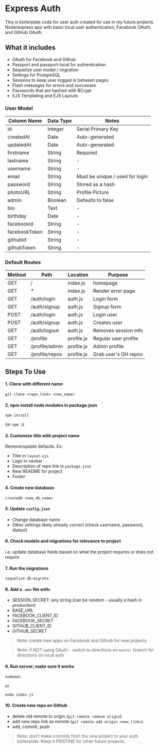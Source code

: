 # Express Auth

This is boilerplate code for user auth created for use in my future projects. Node/express app with basic local user authentication, Facebook OAuth, and GitHub OAuth.

## What it includes

* OAuth for Facebook and Github
* Passport and passport-local for authentication
* Sequelize user model / migration
* Settings for PostgreSQL
* Sessions to keep user logged in between pages
* Flash messages for errors and successes
* Passwords that are hashed with BCrypt
* EJS Templating and EJS Layouts

### User Model

| Column Name | Data Type | Notes | 
| ---------------- | ------------- | ----------------------------- |
| id | Integer | Serial Primary Key |
| createdAt | Date | Auto-generated |
| updatedAt | Date | Auto-generated |
| firstname | String | Required |
| lastname | String | - |
| username | String | - |
| email | String | Must be unique / used for login |
| password | String | Stored as a hash |
| photoURL | String | Profile Picture |
| admin | Boolean | Defaults to false |
| bio | Text | - |
| birthday | Date | - |
| facebookId | String | - |
| facebookToken | String | - |
| githubId | String | - |
| githubToken | String | - |


### Default Routes

| Method | Path | Location | Purpose |
| ------ | --------------- | -------------- | ----------------- |
| GET | / | index.js | homepage |
| GET | * | index.js | Render error page |
| GET | /auth/login | auth.js | Login form |
| GET | /auth/signup | auth.js | Signup form |
| POST | /auth/login | auth.js | Login user |
| POST | /auth/signup | auth.js | Creates user |
| GET | /auth/logout | auth.js | Removes session info |
| GET | /profile | profile.js | Regular user profile |
| GET | /profile/admin | profile.js | Admin profile |
| GET | /profile/repos | profile.js | Grab user's GH repos |


## Steps To Use

#### 1. Clone with different name

```
git clone <repo_link> <new_name>
```

#### 2. npm install node modules in package.json

```
npm install
```
(or `npm i`)

#### 3. Customize title with project name

Remove/update defaults. Ex:

* Title in `layout.ejs`
* Logo in navbar
* Description of repo link in `package.json`
* New README for project
* Footer

#### 4. Create new database

```
createdb <new_db_name>
```

#### 5. Update `config.json`

* Change database name
* Other settings likely already correct (check username, password, dialect)

#### 6. Check models and migrations for relevance to project

i.e. update database fields based on what the project requires or does not require

#### 7. Run the migrations

```
sequelize db:migrate
```

#### 8. Add a `.env` file with:

* SESSION_SECRET: any string (can be random - usually a hash in production)
* BASE_URL
* FACEBOOK_CLIENT_ID
* FACEBOOK_SECRET
* GITHUB_CLIENT_ID
* GITHUB_SECRET

> Note: create new apps on Facebook and Github for new projects

> Note: if NOT using OAuth - switch to directions on `master` branch for directions on local auth

#### 9. Run server; make sure it works

```
nodemon
```

or

```
node index.js
```

#### 10. Create new repo on Github

* delete old remote to origin (`git remote remove origin`)
* add new repo link as remote (`git remote add origin <new_link>`)
* add, commit, push

> Note: don't make commits from the new project to your auth boilerplate. Keep it PRISTINE for other future projects.